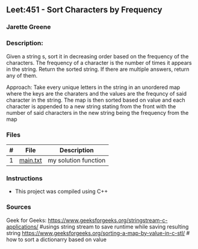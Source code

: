 ## Leet:451 - Sort Characters by Frequency
### Jarette Greene
### Description:

Given a string s, sort it in decreasing order based on the frequency of the characters. The frequency of a character is the number of times it appears in the string.
Return the sorted string. If there are multiple answers, return any of them.

Approach: Take every unique letters in the string in an unordered map where the keys are the charaters and the values are the frequncy of said character in the string. The 
map is then sorted based on value and each character is appended to a new string stating from the front with the number of said characters in the new string being the frequency 
from the map

### Files

|   #   | File                       | Description                                                |
| :---: | -------------------------- | ---------------------------------------------------------- |
|   1   | [main.txt](https://github.com/Jarette/4883-Prog-Tech/blob/main/Assignments/A06/main.txt)     | my solution function                                             |


### Instructions

- This project was compiled using C++

### Sources

Geek for Geeks: 
    https://www.geeksforgeeks.org/stringstream-c-applications/  #usings string stream to save runtime while saving resulting string 
    https://www.geeksforgeeks.org/sorting-a-map-by-value-in-c-stl/ # how to sort a dictionarry based on value 
